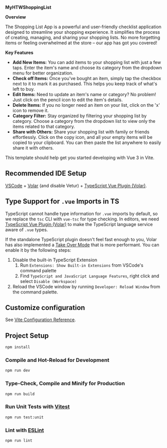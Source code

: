 
**MyHTWShoppingList**

**Overview**

The Shopping List App is a powerful and user-friendly checklist application designed to streamline your shopping experience.
It simplifies the process of creating, managing, and sharing your shopping lists.
No more forgetting items or feeling overwhelmed at the store – our app has got you covered!

**Key Features**

  * **Add New Items:** You can add items to your shopping list with just a few taps. Enter the item's name and choose its category from the dropdown menu for better organization.
  * **Check off Items:** Once you've bought an item, simply tap the checkbox next to it to mark it as purchased. This helps you keep track of what's left to buy.
  * **Edit Items:** Need to update an item's name or category? No problem! Just click on the pencil icon to edit the item's details.
  * **Delete Items:** If you no longer need an item on your list, click on the 'x' icon to remove it.
  * **Category Filter:** Stay organized by filtering your shopping list by category. Choose a category from the dropdown list to view only the items related to that category.
  * **Share with Others:** Share your shopping list with family or friends effortlessly. Click on the copy icon, and all your empty items will be copied to your clipboard. You can then paste the list anywhere to easily share it with others.









This template should help get you started developing with Vue 3 in Vite.

## Recommended IDE Setup

[VSCode](https://code.visualstudio.com/) + [Volar](https://marketplace.visualstudio.com/items?itemName=Vue.volar) (and disable Vetur) + [TypeScript Vue Plugin (Volar)](https://marketplace.visualstudio.com/items?itemName=Vue.vscode-typescript-vue-plugin).

## Type Support for `.vue` Imports in TS

TypeScript cannot handle type information for `.vue` imports by default, so we replace the `tsc` CLI with `vue-tsc` for type checking. In editors, we need [TypeScript Vue Plugin (Volar)](https://marketplace.visualstudio.com/items?itemName=Vue.vscode-typescript-vue-plugin) to make the TypeScript language service aware of `.vue` types.

If the standalone TypeScript plugin doesn't feel fast enough to you, Volar has also implemented a [Take Over Mode](https://github.com/johnsoncodehk/volar/discussions/471#discussioncomment-1361669) that is more performant. You can enable it by the following steps:

1. Disable the built-in TypeScript Extension
    1) Run `Extensions: Show Built-in Extensions` from VSCode's command palette
    2) Find `TypeScript and JavaScript Language Features`, right click and select `Disable (Workspace)`
2. Reload the VSCode window by running `Developer: Reload Window` from the command palette.

## Customize configuration

See [Vite Configuration Reference](https://vitejs.dev/config/).

## Project Setup

```sh
npm install
```

### Compile and Hot-Reload for Development

```sh
npm run dev
```

### Type-Check, Compile and Minify for Production

```sh
npm run build
```

### Run Unit Tests with [Vitest](https://vitest.dev/)

```sh
npm run test:unit
```

### Lint with [ESLint](https://eslint.org/)

```sh
npm run lint
```

